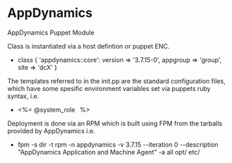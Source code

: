 AppDynamics
===========

AppDynamics Puppet Module

Class is instantiated via a host defintion or puppet ENC.

* class { 'appdynamics::core': version => '3.7.15-0', appgroup => 'group', site => 'dcX' }

The templates referred to in the init.pp are the standard configuration files, which have some spesific environment variables set via puppets ruby syntax, i.e.

* <tier-name><%= @system_role  %></tier-name>

Deployment is done via an RPM which is built using FPM from the tarballs provided by AppDynamics i.e.

* fpm -s dir -t rpm -n appdynamics -v 3.7.15 --iteration 0 --description "AppDynamics Application and Machine Agent" -a all opt/ etc/
